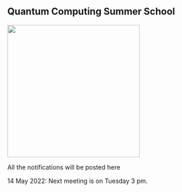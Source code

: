 ## Quantum Computing Summer School

<img src="https://github.com/shongi-yd/QML/blob/main/img/Quantum_Machine_Learning.jpg" width="300"/>

All the notifications will be posted here

14 May 2022: Next meeting is on Tuesday 3 pm. 

